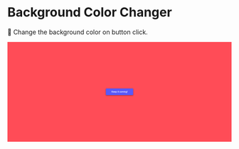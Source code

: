 # Background Color Changer

🌈 Change the background color on button click.

![](../images/background-color-changer.PNG)
